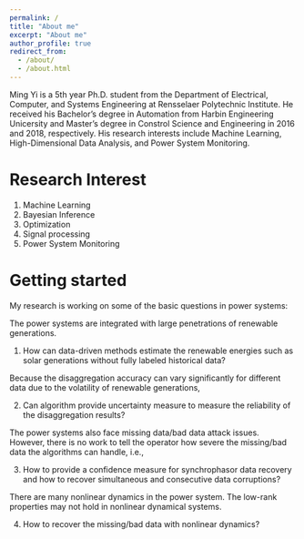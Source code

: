 ```yaml
---
permalink: /
title: "About me"
excerpt: "About me"
author_profile: true
redirect_from: 
  - /about/
  - /about.html
---
```


Ming Yi is a 5th year Ph.D. student from the Department of Electrical, Computer, and Systems Engineering at Rensselaer Polytechnic Institute. He received his Bachelor’s degree in Automation from Harbin Engineering Unicersity and Master’s degree in Constrol Science and Engineering in 2016 and 2018, respectively. His research interests include Machine Learning, High-Dimensional Data Analysis, and Power System Monitoring.

Research Interest
======
1. Machine Learning
2. Bayesian Inference
3. Optimization
4. Signal processing
5. Power System Monitoring


Getting started
======
My research is working on some of the basic questions in power systems: 

The power systems are integrated with large penetrations of renewable generations. 

1. How can data-driven methods estimate the renewable energies such as solar generations without fully labeled historical data?


Because the disaggregation accuracy can vary significantly for different data due to the volatility of renewable generations, 

2. Can algorithm provide uncertainty measure to measure the reliability of the disaggregation results?


The power systems also face missing data/bad data attack issues. However, there is no work to tell the operator how severe the missing/bad data the algorithms can handle, i.e.,  

3. How to provide a confidence measure for synchrophasor data recovery and how to recover simultaneous and consecutive data corruptions? 


There are many nonlinear dynamics in the power system. The low-rank properties may not hold in nonlinear dynamical systems. 

4. How to recover the missing/bad data with nonlinear dynamics?


